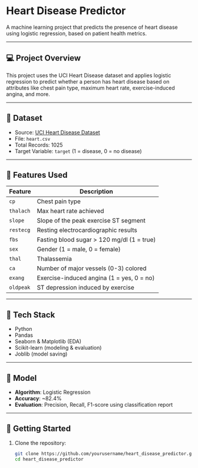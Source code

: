 # Heart Disease Predictor

A machine learning project that predicts the presence of heart disease using logistic regression, based on patient health metrics.

---

## 💻 Project Overview

This project uses the UCI Heart Disease dataset and applies logistic regression to predict whether a person has heart disease based on attributes like chest pain type, maximum heart rate, exercise-induced angina, and more.

---

## 📁 Dataset

- Source: [UCI Heart Disease Dataset](https://www.kaggle.com/datasets/johnsmith88/heart-disease-dataset)
- File: `heart.csv`
- Total Records: 1025
- Target Variable: `target` (1 = disease, 0 = no disease)

---

## 🧪 Features Used

| Feature     | Description                                  |
|-------------|----------------------------------------------|
| `cp`        | Chest pain type                              |
| `thalach`   | Max heart rate achieved                      |
| `slope`     | Slope of the peak exercise ST segment        |
| `restecg`   | Resting electrocardiographic results         |
| `fbs`       | Fasting blood sugar > 120 mg/dl (1 = true)   |
| `sex`       | Gender (1 = male, 0 = female)                |
| `thal`      | Thalassemia                                  |
| `ca`        | Number of major vessels (0-3) colored        |
| `exang`     | Exercise-induced angina (1 = yes, 0 = no)    |
| `oldpeak`   | ST depression induced by exercise            |

---

## 🔧 Tech Stack

- Python
- Pandas
- Seaborn & Matplotlib (EDA)
- Scikit-learn (modeling & evaluation)
- Joblib (model saving)

---

## 🧠 Model

- **Algorithm**: Logistic Regression
- **Accuracy**: ~82.4%
- **Evaluation**: Precision, Recall, F1-score using classification report

---

## 🚀 Getting Started

1. Clone the repository:
   ```bash
   git clone https://github.com/yourusername/heart_disease_predictor.git
   cd heart_disease_predictor
